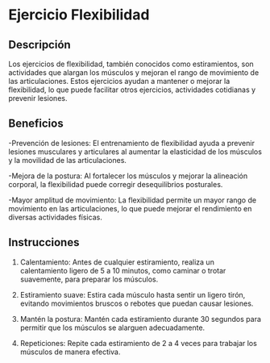 # Ejercicio Flexibilidad

## Descripción
Los ejercicios de flexibilidad, también conocidos como estiramientos, son actividades que alargan los músculos y mejoran el rango de movimiento de las articulaciones. Estos ejercicios ayudan a mantener o mejorar la flexibilidad, lo que puede facilitar otros ejercicios, actividades cotidianas y prevenir lesiones.

## Beneficios
-Prevención de lesiones:
El entrenamiento de flexibilidad ayuda a prevenir lesiones musculares y articulares al aumentar la elasticidad de los músculos y la movilidad de las articulaciones.

-Mejora de la postura:
Al fortalecer los músculos y mejorar la alineación corporal, la flexibilidad puede corregir desequilibrios posturales.

-Mayor amplitud de movimiento:
La flexibilidad permite un mayor rango de movimiento en las articulaciones, lo que puede mejorar el rendimiento en diversas actividades físicas.

## Instrucciones
1. Calentamiento:
Antes de cualquier estiramiento, realiza un calentamiento ligero de 5 a 10 minutos, como caminar o trotar suavemente, para preparar los músculos.

2. Estiramiento suave:
Estira cada músculo hasta sentir un ligero tirón, evitando movimientos bruscos o rebotes que puedan causar lesiones.

3. Mantén la postura:
Mantén cada estiramiento durante 30 segundos para permitir que los músculos se alarguen adecuadamente.

4. Repeticiones:
Repite cada estiramiento de 2 a 4 veces para trabajar los músculos de manera efectiva. 
